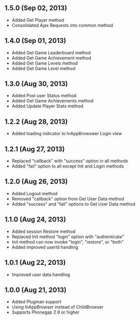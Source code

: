 ## 1.5.0 (Sep 02, 2013)

 * Added Get Player method
 * Consolidated Ajax Requests into common method

## 1.4.0 (Sep 01, 2013)

 * Added Get Game Leaderboard method
 * Added Get Game Achievement method
 * Added Get Game Levels method
 * Added Get Game Level method

## 1.3.0 (Aug 30, 2013)

 * Added Post user Status method
 * Added Get Game Achievements method
 * Added Update Player Stats method

## 1.2.2 (Aug 28, 2013)

 * Added loading indicator to InAppBrowswer Login view

## 1.2.1 (Aug 27, 2013)

 * Replaced "callback" with "success" option in all methods
 * Added "fail" option to all except Init and Login methods

## 1.2.0 (Aug 26, 2013)

 * Added Logout method
 * Removed "callback" option from Get User Data method
 * Added "success" and "fail" options to Get User Data method

## 1.1.0 (Aug 24, 2013)

 * Added session Restore method
 * Replaced Init method "login" option with "authenticate"
 * Init method can now invoke "login", "restore", or "both"
 * Added improved userId handling

## 1.0.1 (Aug 22, 2013)

 * Improved user data handling

## 1.0.0 (Aug 21, 2013)

 * Added Plugman support
 * Using InAppBrowser instead of ChildBrowser
 * Supports Phonegap 2.9 or higher